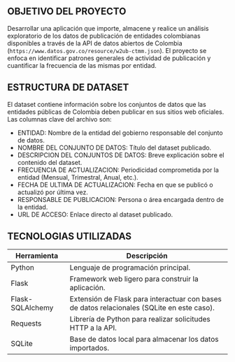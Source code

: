 ## OBJETIVO DEL PROYECTO

Desarrollar una aplicación que importe, almacene y realice un análisis exploratorio de los datos de publicación de entidades colombianas disponibles a través de la API de datos abiertos de Colombia (`https://www.datos.gov.co/resource/w2ub-ctmm.json`). El proyecto se enfoca en identificar patrones generales de actividad de publicación y cuantificar la frecuencia de las mismas por entidad.


## ESTRUCTURA DE DATASET 
El dataset contiene información sobre los conjuntos de datos que las entidades públicas de Colombia deben publicar en sus sitios web oficiales. Las columnas clave del archivo son:

- ENTIDAD: Nombre de la entidad del gobierno responsable del conjunto de datos.
- NOMBRE DEL CONJUNTO DE DATOS: Título del dataset publicado.
- DESCRIPCION DEL CONJUNTOS DE DATOS: Breve explicación sobre el contenido del dataset.
- FRECUENCIA DE ACTUALIZACION: Periodicidad comprometida por la entidad (Mensual, Trimestral, Anual, etc.).
- FECHA DE ULTIMA DE ACTUALIZACION: Fecha en que se publicó o actualizó por última vez.
- RESPONSABLE DE PUBLICACION: Persona o área encargada dentro de la entidad.
- URL DE ACCESO: Enlace directo al dataset publicado.

## TECNOLOGIAS UTILIZADAS

| Herramienta      | Descripción                                                                                |
|------------------|--------------------------------------------------------------------------------------------|
| Python           | Lenguaje de programación principal.                                                        |
| Flask            | Framework web ligero para construir la aplicación.                                         |
| Flask-SQLAlchemy | Extensión de Flask para interactuar con bases de datos relacionales (SQLite en este caso). |
| Requests         | Librería de Python para realizar solicitudes HTTP a la API.                                |
| SQLite           | Base de datos local para almacenar los datos importados.                                   |
